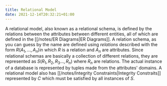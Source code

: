 ```yaml
---
title: Relational Model
date: 2021-12-14T20:32:21+01:00
---
```

A relational model, also known as a relational schema, is defined by the relations between the attributes between different entities, all of which are defined in the [[/notes/ER Diagrams|ER Diagrams]]. A relation schema, as you can guess by the name are defined using *relations* described with the form $R(A_1,...,A_n)$in which $R$ is a relation and $A_n$ are attributes.  Since relational schemas are basically a collection of different relations, they are represented as $S(R_1, R_2, R_3 ..., R_n)$ where $R_n$ are relations. The actual instance of a database is represented by tuples made from the attributes' domains. A relational model also has [[/notes/Integrity Constraints|Integrity Constraits]] represented by $C$ which must be satisfied by all instances of *S*.